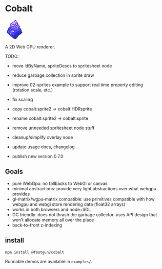 # Cobalt

![A chunk of cobalt](cobaltx2.png)

A 2D Web GPU renderer.


TODO:

* move idByName, spriteDescs to spritesheet node

* reduce garbage collection in sprite draw
* improve 02-sprites example to support real time property editing (rotation scale, etc.)
* fix scaling
* copy cobalt:sprite2 -> cobalt:HDRsprite
* rename cobalt:sprite2 -> cobalt:sprite
* remove unneeded spritesheet node stuff
* cleanup/simplify overlay node
* update usage docs, changelog
* publish new version 0.7.0


## Goals

* pure WebGpu: no fallbacks to WebGl or canvas
* minimal abstractions: provide very light abstractions over what webgpu provides
* gl-matrix/wgpu-matrix compatible: use primitives compatible with how webgpu and webgl store rendering data (float32 arrays)
* works in both browsers and node+SDL
* GC friendly: does not thrash the garbage collector. uses API design that won't allocate memory all over the place
* back-to-front z-indexing


## install

```bash
npm install @footgun/cobalt
```

Runnable demos are available in `examples/`.
